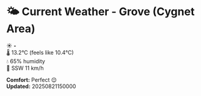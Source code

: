 # 🌤️ Current Weather - Grove (Cygnet Area)

☀️ **-**  
🌡️ 13.2°C (feels like 10.4°C)  
💧 65% humidity  
💨 SSW 11 km/h  

**Comfort:** Perfect 😌  
**Updated:** 20250821150000

